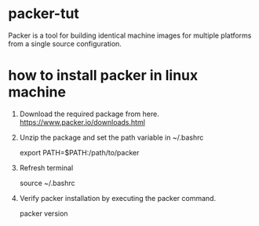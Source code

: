 # packer-tut
Packer is a tool for building identical machine images for multiple platforms from a single source configuration.
# how to install packer in linux machine

1. Download the required package from here. https://www.packer.io/downloads.html

2. Unzip the package and set the path variable in ~/.bashrc

     export PATH=$PATH:/path/to/packer

3. Refresh terminal

     source ~/.bashrc


4. Verify packer installation by executing the packer command.

     packer version


